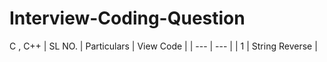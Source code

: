 # Interview-Coding-Question
C , C++
| SL NO. | Particulars | View Code |
| --- | --- |
| 1 | String Reverse |
